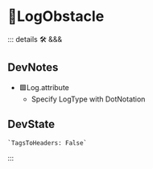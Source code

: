 # 🔻<via>LogObstacle</via>

::: details 🛠 <dev>&&&</dev>

## DevNotes

- 🟩<eko>Log.attribute</eko>
    - Specify LogType with DotNotation

## DevState

```py
`TagsToHeaders: False`
```

:::
